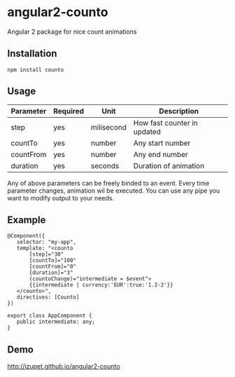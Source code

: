 # angular2-counto

Angular 2 package for nice count animations
 
## Installation
```
npm install counto
```
 
## Usage
 
| Parameter     | Required      | Unit          | Description                             |
| ------------- | ------------- | ------------- | --------------------------------------- |
| step          | yes           | milisecond    | How fast counter in updated             |
| countTo       | yes           | number        | Any start number                        |
| countFrom     | yes           | number        | Any end number                          |                  
| duration      | yes           | seconds       | Duration of animation                   |
 
Any of above parameters can be freely binded to an event. Every time parameter changes, animation wil be executed. 
You can use any pipe you want to modify output to your needs.
 
## Example
 
```
@Component({
   selector: "my-app",
   template: "<counto 
       [step]="30" 
       [countTo]="100" 
       [countFrom]="0" 
       [duration]="3" 
       (countoChange)="intermediate = $event">
       {{intermediate | currency:'EUR':true:'1.2-2'}}
   </counto>",
   directives: [Counto]
})
 
export class AppComponent {
   public intermediate: any;
}
```
 
## Demo

http://izupet.github.io/angular2-counto
